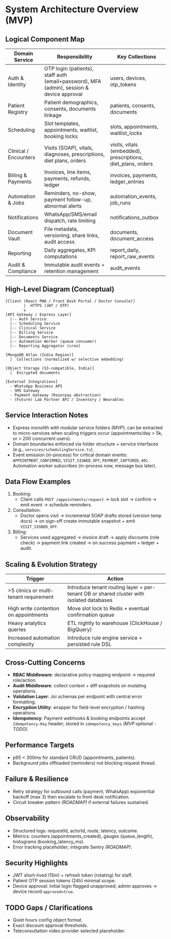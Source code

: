 # System Architecture Overview (MVP)

## Logical Component Map

| Domain Service | Responsibility | Key Collections |
|----------------|----------------|-----------------|
| Auth & Identity | OTP login (patients), staff auth (email+password), MFA (admin), session & device approval | users, devices, otp_tokens |
| Patient Registry | Patient demographics, consents, documents linkage | patients, consents, documents |
| Scheduling | Slot templates, appointments, waitlist, booking locks | slots, appointments, waitlist_locks |
| Clinical / Encounters | Visits (SOAP), vitals, diagnoses, prescriptions, diet plans, orders | visits, vitals (embedded), prescriptions, diet_plans, orders |
| Billing & Payments | Invoices, line items, payments, refunds, ledger | invoices, payments, ledger_entries |
| Automation & Jobs | Reminders, no-show, payment follow-up, abnormal alerts | automation_events, job_runs |
| Notifications | WhatsApp/SMS/email dispatch, rate limiting | notifications_outbox |
| Document Vault | File metadata, versioning, share links, audit access | documents, document_access |
| Reporting | Daily aggregates, KPI computations | report_daily, report_raw_events |
| Audit & Compliance | Immutable audit events + retention management | audit_events |

## High-Level Diagram (Conceptual)
```
[Client (React PWA / Front Desk Portal / Doctor Console)]
        |  HTTPS (JWT / OTP)
        v
[API Gateway / Express Layer]
  |-- Auth Service
  |-- Scheduling Service
  |-- Clinical Service
  |-- Billing Service
  |-- Documents Service
  |-- Automation Worker (queue consumer)
  |-- Reporting Aggregator (cron)

[MongoDB Atlas (India Region)]
  |  Collections (normalized w/ selective embedding)

[Object Storage (S3-compatible, India)]
  |  Encrypted documents

[External Integrations]
  - WhatsApp Business API
  - SMS Gateway
  - Payment Gateway (Razorpay abstraction)
  - (Future) Lab Partner API / Inventory / Wearables
```

## Service Interaction Notes
- Express monolith with modular service folders *(MVP)*; can be extracted to micro-services when scaling triggers occur (appointments/day > 5k, or > 200 concurrent users).
- Domain boundaries enforced via folder structure + service interfaces (e.g., `services/schedulingService.ts`).
- Event emission (in-process) for critical domain events: `APPOINTMENT_CONFIRMED`, `VISIT_SIGNED_OFF`, `PAYMENT_CAPTURED`, etc. Automation worker subscribes (in-process now, message bus later).

## Data Flow Examples
1. Booking:
   - Client calls `POST /appointments/request` -> lock slot -> confirm -> emit event -> schedule reminders.
2. Consultation:
   - Doctor opens visit -> incremental SOAP drafts stored (version temp docs) -> on sign-off create immutable snapshot + emit `VISIT_SIGNED_OFF`.
3. Billing:
   - Services used aggregated -> invoice draft -> apply discounts (role check) -> payment link created -> on success payment + ledger + audit.

## Scaling & Evolution Strategy
| Trigger | Action |
|--------|--------|
| >5 clinics or multi-tenant requirement | Introduce tenant routing layer + per-tenant DB or shared cluster with isolated databases |
| High write contention on appointments | Move slot lock to Redis + eventual confirmation queue |
| Heavy analytics queries | ETL nightly to warehouse (ClickHouse / BigQuery) |
| Increased automation complexity | Introduce rule engine service + persisted rule DSL |

## Cross-Cutting Concerns
- **RBAC Middleware**: declarative policy mapping endpoint -> required role/action.
- **Audit Middleware**: collect context + diff snapshots on mutating operations.
- **Validation Layer**: Joi schemas per endpoint with central error formatting.
- **Encryption Utility**: wrapper for field-level encryption / hashing operations.
- **Idempotency**: Payment webhooks & booking endpoints accept `Idempotency-Key` header; stored in `idempotency_keys` *(MVP optional - TODO)*.

## Performance Targets
- p95 < 300ms for standard CRUD (appointments, patients).
- Background jobs offloaded (reminders) not blocking request thread.

## Failure & Resilience
- Retry strategy for outbound calls (payment, WhatsApp) exponential backoff (max 3) then escalate to front desk notification.
- Circuit breaker pattern *(ROADMAP)* if external failures sustained.

## Observability
- Structured logs: requestId, actorId, route, latency, outcome.
- Metrics: counters (appointments_created), gauges (queue_length), histograms (booking_latency_ms).
- Error tracking placeholder; integrate Sentry *(ROADMAP)*.

## Security Highlights
- JWT short-lived (15m) + refresh token (rotating) for staff.
- Patient OTP session tokens (24h) minimal scope.
- Device approval: initial login flagged unapproved; admin approves -> device record `approved=true`.

## TODO Gaps / Clarifications
- Quiet hours config object format.
- Exact discount approval thresholds.
- Teleconsultation video provider selected placeholder.

